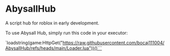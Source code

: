 # AbysallHub
A script hub for roblox in early development.

To use Abysall Hub, simply run this code in your executor:

`loadstring(game:HttpGet("https://raw.githubusercontent.com/bocaj111004/AbysallHub/refs/heads/main/Loader.lua"))()```
